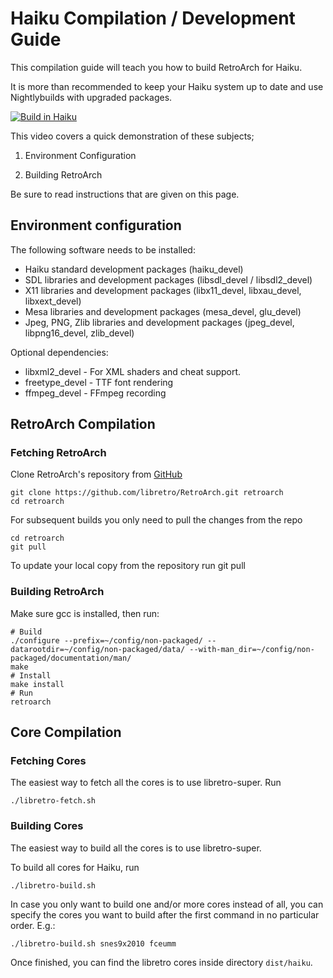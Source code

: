 # Haiku Compilation / Development Guide

This compilation guide will teach you how to build RetroArch for Haiku. 

It is more than recommended to keep your Haiku system up to date and use Nightlybuilds with upgraded packages.

[![Build in Haiku](http://img.youtube.com/vi/jrrssHG_9uo/0.jpg)](http://www.youtube.com/watch?v=jrrssHG_9uo)

This video covers a quick demonstration of these subjects;

1. Environment Configuration

2. Building RetroArch

Be sure to read instructions that are given on this page.

## Environment configuration

The following software needs to be installed:

- Haiku standard development packages (haiku_devel)
- SDL libraries and development packages (libsdl_devel / libsdl2_devel)
- X11 libraries and development packages (libx11_devel, libxau_devel, libxext_devel)
- Mesa libraries and development packages (mesa_devel, glu_devel)
- Jpeg, PNG, Zlib libraries and development packages (jpeg_devel, libpng16_devel, zlib_devel)

Optional dependencies:

- libxml2_devel - For XML shaders and cheat support.
- freetype_devel - TTF font rendering
- ffmpeg_devel - FFmpeg recording

## RetroArch Compilation

### Fetching RetroArch

Clone RetroArch's repository from [GitHub](https://github.com/libretro/RetroArch)

    git clone https://github.com/libretro/RetroArch.git retroarch
    cd retroarch

For subsequent builds you only need to pull the changes from the repo

    cd retroarch
    git pull

To update your local copy from the repository run git pull

### Building RetroArch

Make sure gcc is installed, then run:

    # Build
    ./configure --prefix=~/config/non-packaged/ --datarootdir=~/config/non-packaged/data/ --with-man_dir=~/config/non-packaged/documentation/man/
    make
    # Install
    make install
    # Run
    retroarch

## Core Compilation

### Fetching Cores

The easiest way to fetch all the cores is to use libretro-super. Run

    ./libretro-fetch.sh

### Building Cores

The easiest way to build all the cores is to use libretro-super. 

To build all cores for Haiku, run

    ./libretro-build.sh

In case you only want to build one and/or more cores instead of all, you can specify the cores you want to build after the first command in no particular order. E.g.:

    ./libretro-build.sh snes9x2010 fceumm

Once finished, you can find the libretro cores inside directory `dist/haiku`.
